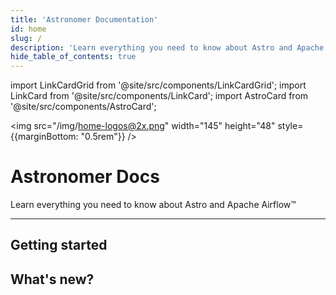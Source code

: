 ```yaml
---
title: 'Astronomer Documentation'
id: home
slug: /
description: 'Learn everything you need to know about Astro and Apache Airflow™'
hide_table_of_contents: true
---
```


import LinkCardGrid from '@site/src/components/LinkCardGrid';
import LinkCard from '@site/src/components/LinkCard';
import AstroCard from '@site/src/components/AstroCard';

<img src="/img/home-logos@2x.png" width="145" height="48" style={{marginBottom: "0.5rem"}} />

# Astronomer Docs

<p class="DocItem__header-description">Learn everything you need to know about Astro and Apache Airflow™</p>

---

<AstroCard />

## Getting started

<LinkCardGrid>
  <LinkCard topIcon label="Get started with the Astro CLI" description="The Astro CLI is the command line interface for data orchestration. It's the easiest way to get started with Apache Airflow and can be used with all Astronomer products." href="/cli/overview" icon="/img/code-icon.svg" />
  <LinkCard topIcon label="Understand Airflow concepts" description="Learn about the fundamentals of how Airflow works and best practices for running it at scale." href="/learn/category/concepts" icon="/img/airflow-logo-85x85.png" />
  <LinkCard topIcon label="Explore tutorials" description="Follow step-by-step instructions to get Airflow up and running for any use case." href="/learn/category/tutorials" icon="/img/doc-icon.svg" />
</LinkCardGrid>

## What's new?

<LinkCardGrid>
  <LinkCard truncate label="Astro Python SDK" description="Simplify ELT pipeline writing using a new SDK from Astronomer." href="/learn/astro-python-sdk" />
  <LinkCard truncate label="Worker queues" description="Run tasks in worker queues which are optimized for their execution." href="/astro/configure-worker-queues" />
  <LinkCard truncate label="Release notes" description="A complete record of the latest changes to Astro." href="/astro/release-notes" />
</LinkCardGrid>
